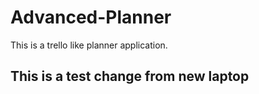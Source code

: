 # Advanced-Planner
This is a trello like planner application.
## This is a test change from new laptop
